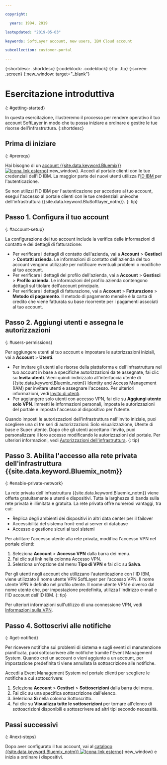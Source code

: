 ```yaml
---

copyright:

  years: 1994, 2019

lastupdated: "2019-05-03"

keywords: SoftLayer account, new users, IBM Cloud account

subcollection: customer-portal 

---
```


{:shortdesc: .shortdesc}
{:codeblock: .codeblock}
{:tip: .tip}
{:screen: .screen}
{:new_window: target="_blank"}


# Esercitazione introduttiva
{: #getting-started}

In questa esercitazione, illustreremo il processo per rendere operativo il tuo account SoftLayer in modo che tu possa iniziare a ordinare e gestire le tue risorse dell'infrastruttura.
{:shortdesc}

## Prima di iniziare
{: #prereqs}

Hai bisogno di un [account {{site.data.keyword.Bluemix}} ![Icona link esterno](../icons/launch-glyph.svg "Icona link esterno")](https://cloud.ibm.com){:new_window}. Accedi al portale clienti con le tue credenziali dell'ID IBM. La maggior parte dei nuovi utenti utilizza l'[ID IBM ](/docs/account?topic=account-unifyingaccounts#switchtoIBMid) per l'autenticazione.

Se non utilizzi l'ID IBM per l'autenticazione per accedere al tuo account, esegui l'accesso al portale clienti con le tue credenziali univoche dell'infrastruttura {{site.data.keyword.BluSoftlayer_notm}}.
{: tip}

## Passo 1. Configura il tuo account
{: #account-setup}

La configurazione del tuo account include la verifica delle informazioni di contatto e dei dettagli di fatturazione:
 * Per verificare i dettagli di contatto dell'azienda, vai a **Account** > **Gestisci** > **Contatti azienda**. Le informazioni di contatto dell'azienda del tuo account vengono utilizzate per notificare eventuali problemi o modifiche al tuo account.
 * Per verificare i dettagli del profilo dell'azienda, vai a **Account** > **Gestisci** > **Profilo azienda**. Le informazioni del profilo azienda contengono dettagli sul titolare dell'account principale.
 * Per verificare i dettagli di fatturazione, vai a **Account** > **Fatturazione** > **Metodo di pagamento**. Il metodo di pagamento mensile è la carta di credito che viene fatturata su base ricorrente per i pagamenti associati al tuo account.

## Passo 2. Aggiungi utenti e assegna le autorizzazioni
{: #users-permissions}

Per aggiungere utenti al tuo account e impostare le autorizzazioni iniziali, vai a **Account** > **Utenti**.
 * Per invitare gli utenti alle risorse della piattaforma e dell'infrastruttura nel tuo account in base a specifiche autorizzazioni da te assegnate, fai clic su **Invita utenti**. Vieni quindi indirizzato all'interfaccia utente di {{site.data.keyword.Bluemix_notm}} Identity and Access Management (IAM) per invitare utenti e assegnare l'accesso. Per ulteriori informazioni, vedi [Invito di utenti](/docs/iam?topic=iam-iamuserinv#iamuserinv).
 * Per aggiungere solo utenti con accesso VPN, fai clic su **Aggiungi utente solo VPN**. Immetti le informazioni personali, imposta le autorizzazioni del portale e imposta l'accesso al dispositivo per l'utente.

Quando imposti le autorizzazioni dell'infrastruttura nell'invito iniziale, puoi scegliere una di tre seri di autorizzazioni: Solo visualizzazione, Utente di base e Super utente. Dopo che gli utenti accettano l'invito, puoi personalizzare il loro accesso modificando le autorizzazioni del portale. Per ulteriori informazioni, vedi [Autorizzazioni dell'infrastruttura](/docs/iam?topic=iam-infrapermission#infrapermission).
{: tip}

## Passo 3. Abilita l'accesso alla rete privata dell'infrastruttura {{site.data.keyword.Bluemix_notm}}
{: #enable-private-network}

La rete privata dell'infrastruttura {{site.data.keyword.Bluemix_notm}} viene offerta gratuitamente a utenti e dispositivi. Tutta la larghezza di banda sulla rete privata è illimitata e gratuita. La rete privata offre numerosi vantaggi, tra cui:
  * Replica degli ambienti dei dispositivi in altri data center per il failover
  * Accessibilità del sistema front-end ai server di database
  * Accesso e gestione sicuri ai tuoi sistemi

Per abilitare l'accesso utente alla rete privata, modifica l'accesso VPN nel portale clienti:
  1. Seleziona **Account** > **Accesso VPN** dalla barra dei menu.  
  2. Fai clic sul link nella colonna Accesso VPN.
  3. Seleziona un'opzione dal menu **Tipo di VPN** e fai clic su **Salva**.  

Per gli utenti negli account che utilizzano l'autenticazione con l'ID IBM, viene utilizzato il nome utente VPN SoftLayer per l'accesso VPN. Il nome utente VPN è definito nel profilo utente. Il nome utente VPN è diverso dal nome utente che, per impostazione predefinita, utilizza l'indirizzo e-mail e l'ID account dell'ID IBM.
{: tip}

Per ulteriori informazioni sull'utilizzo di una connessione VPN, vedi [Informazioni sulla VPN](/docs/infrastructure/iaas-vpn?topic=VPN-about-iaas-vpn#about-iaas-vpn).

## Passo 4. Sottoscrivi alle notifiche
{: #get-notified}

Per ricevere notifiche sui problemi di sistema e sugli eventi di manutenzione pianificata, puoi sottoscrivere alle notifiche tramite l'Event Management System. Quando crei un account o vieni aggiunto a un account, per impostazione predefinita ti viene annullata la sottoscrizione alle notifiche.

Accedi a Event Management System nel portale clienti per scegliere le notifiche a cui sottoscrivere:
  1. Seleziona **Account** > **Gestisci** > **Sottoscrizioni** dalla barra dei menu.
  2. Fai clic su una specifica sottoscrizione dall'elenco.
  3. Seleziona **Sì** nella colonna Sottoscritto.
  4. Fai clic su **Visualizza tutte le sottoscrizioni** per tornare all'elenco di sottoscrizioni disponibili e sottoscrivere ad altri tipi secondo necessità.

## Passi successivi
{: #next-steps}

Dopo aver configurato il tuo account, vai al [catalogo {{site.data.keyword.Bluemix_notm}} ![Icona link esterno](../icons/launch-glyph.svg)](https://{DomainName}/catalog/?category=infrastructure){:new_window} e inizia a ordinare i dispositivi.
